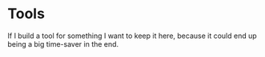 # Tools

If I build a tool for something I want to keep it here, because it could end up being a big time-saver in the end.
